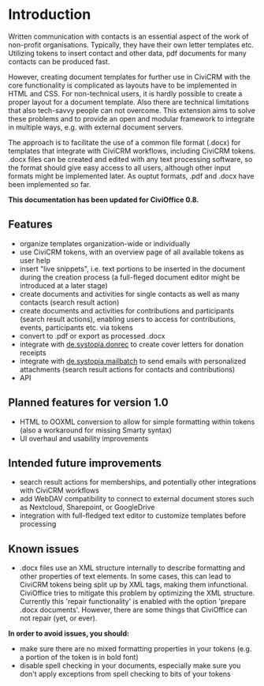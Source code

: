 # Introduction

Written communication with contacts is an essential aspect of the work of
non-profit organisations. Typically, they have their own letter templates etc.
Utilizing tokens to insert contact and other data, pdf documents for many
contacts can be produced fast.

However, creating document templates for further use in CiviCRM with the core
functionality is complicated as layouts have to be implemented in HTML and CSS.
For non-technical users, it is hardly possible to create a proper layout for a
document template. Also there are technical limitations that also tech-savvy people can not overcome. This extension aims to solve these problems and to provide an open and modular framework to integrate in multiple ways, e.g. with external document servers.

The approach is to facilitate the use of a common file format (.docx) for
templates that integrate with CiviCRM workflows, including CiviCRM tokens. .docx
files can be created and edited with any text processing software, so the format
should give easy access to all users, although other input formats might be
implemented later. As ouptut formats, .pdf and .docx have been implemented so far.

**This documentation has been updated for CiviOffice 0.8.** 

## Features
- organize templates organization-wide or individually
- use CiviCRM tokens, with an overview page of all available tokens as user help
- insert "live snippets", i.e. text portions to be inserted in the document during
  the creation process (a full-fleged document editor might be introduced at a
  later stage)
- create documents and activities for single contacts as well as many contacts (search result action)
- create documents and activities for contributions and participants (search result actions), enabling users to access for contributions, events, participants etc. via tokens 
- convert to .pdf or export as processed .docx
- integrate
  with [de.systopia.donrec](https://github.com/systopia/de.systopia.donrec) to
  create cover letters for donation receipts
- integrate
  with [de.systopia.mailbatch](https://github.com/systopia/de.systopia.mailbatch)
  to send emails with personalized attachments (search result actions for contacts and contributions)
- API

## Planned features for version 1.0
- HTML to OOXML conversion to allow for simple formatting within tokens (also a workaround for missing Smarty syntax)
- UI overhaul and usability improvements

## Intended future improvements
- search result actions for memberships, and potentially other integrations with CiviCRM workflows
- add WebDAV compatibility to connect to external document stores such as
  Nextcloud, Sharepoint, or GoogleDrive
- integration with full-fledged text editor to customize templates before processing

## Known issues

- .docx files use an XML structure internally to describe formatting and other
  properties of text elements. In some cases, this can lead to CiviCRM tokens
  being split up by XML tags, making them infunctional. CiviOffice tries to
  mitigate this problem by optimizing the XML structure. Currently this 'repair functionality' is enabled with the option 'prepare .docx documents'. However, there are some
  things that CiviOffice can not repair (yet, or ever). 

**In order to avoid issues, you should:**

- make sure there are no mixed formatting properties in your tokens (e.g. a
      portion of the token is in bold font)
- disable spell checking in your documents, especially make sure you don't
      apply exceptions from spell checking to bits of your tokens
